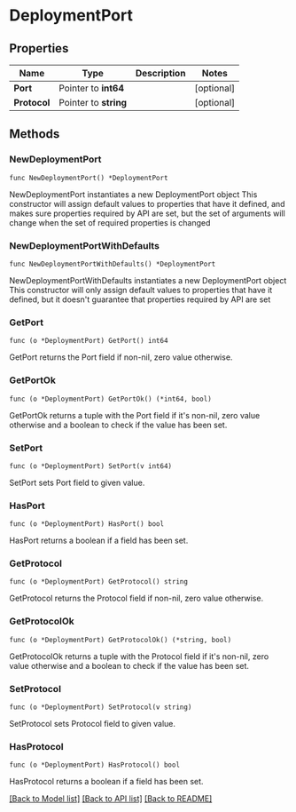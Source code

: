 # DeploymentPort

## Properties

Name | Type | Description | Notes
------------ | ------------- | ------------- | -------------
**Port** | Pointer to **int64** |  | [optional] 
**Protocol** | Pointer to **string** |  | [optional] 

## Methods

### NewDeploymentPort

`func NewDeploymentPort() *DeploymentPort`

NewDeploymentPort instantiates a new DeploymentPort object
This constructor will assign default values to properties that have it defined,
and makes sure properties required by API are set, but the set of arguments
will change when the set of required properties is changed

### NewDeploymentPortWithDefaults

`func NewDeploymentPortWithDefaults() *DeploymentPort`

NewDeploymentPortWithDefaults instantiates a new DeploymentPort object
This constructor will only assign default values to properties that have it defined,
but it doesn't guarantee that properties required by API are set

### GetPort

`func (o *DeploymentPort) GetPort() int64`

GetPort returns the Port field if non-nil, zero value otherwise.

### GetPortOk

`func (o *DeploymentPort) GetPortOk() (*int64, bool)`

GetPortOk returns a tuple with the Port field if it's non-nil, zero value otherwise
and a boolean to check if the value has been set.

### SetPort

`func (o *DeploymentPort) SetPort(v int64)`

SetPort sets Port field to given value.

### HasPort

`func (o *DeploymentPort) HasPort() bool`

HasPort returns a boolean if a field has been set.

### GetProtocol

`func (o *DeploymentPort) GetProtocol() string`

GetProtocol returns the Protocol field if non-nil, zero value otherwise.

### GetProtocolOk

`func (o *DeploymentPort) GetProtocolOk() (*string, bool)`

GetProtocolOk returns a tuple with the Protocol field if it's non-nil, zero value otherwise
and a boolean to check if the value has been set.

### SetProtocol

`func (o *DeploymentPort) SetProtocol(v string)`

SetProtocol sets Protocol field to given value.

### HasProtocol

`func (o *DeploymentPort) HasProtocol() bool`

HasProtocol returns a boolean if a field has been set.


[[Back to Model list]](../README.md#documentation-for-models) [[Back to API list]](../README.md#documentation-for-api-endpoints) [[Back to README]](../README.md)


